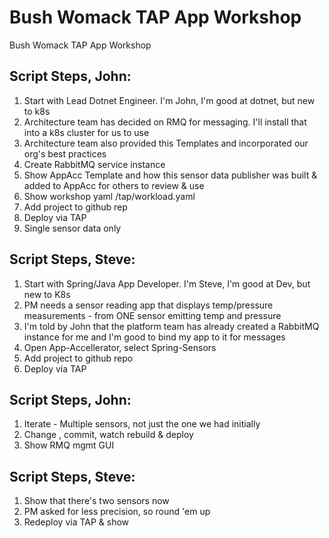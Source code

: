 # Bush Womack TAP App Workshop
Bush Womack TAP App Workshop

## Script Steps, John:
1. Start with Lead Dotnet Engineer. I'm John, I'm good at dotnet, but new to k8s
2. Architecture team has decided on RMQ for messaging. I'll install that into a k8s cluster for us to use
3. Architecture team also provided this Templates and incorporated our org's best practices
4. Create RabbitMQ service instance
5. Show AppAcc Template and how this sensor data publisher was built & added to AppAcc for others to review & use
6. Show workshop yaml /tap/workload.yaml
7. Add project to github rep
8. Deploy via TAP
9. Single sensor data only 

## Script Steps, Steve:
1. Start with Spring/Java App Developer. I'm Steve, I'm good at Dev, but new to K8s
2. PM needs a sensor reading app that displays temp/pressure measurements - from ONE sensor emitting temp and pressure 
3. I'm told by John that the platform team has already created a RabbitMQ instance for me and I'm good to bind my app to it for messages
4. Open App-Accellerator, select Spring-Sensors
5. Add project to github repo
6. Deploy via TAP

## Script Steps, John:
1. Iterate - Multiple sensors, not just the one we had initially
2. Change , commit, watch rebuild & deploy
3. Show RMQ mgmt GUI

## Script Steps, Steve:
1. Show that there's two sensors now
2. PM asked for less precision, so round 'em up
4. Redeploy via TAP & show

